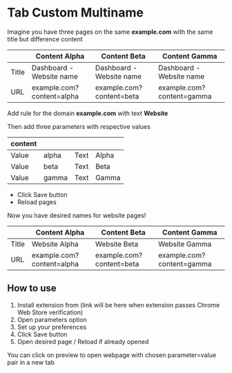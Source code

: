 # Tab Custom Multiname

Imagine you have three pages on the same **example.com** with the same title but difference content

|               | Content Alpha             | Content Beta             | Content Gamma             |
| ---           | ------------------------  | ------------------------ | ------------------------  |
| Title         | Dashboard - Website name  | Dashboard - Website name | Dashboard - Website name  |
| URL           | example.com?content=alpha | example.com?content=beta | example.com?content=gamma |

Add rule for the domain **example.com** with text **Website** 

Then add three parameters with respective values

| content |       |      |       |
| ---     | ---   | ---  | ---   |
| Value   | alpha | Text | Alpha |
| Value   | beta  | Text | Beta  |
| Value   | gamma | Text | Gamma |

* Click Save button
* Reload pages

Now you have desired names for website pages!

|               | Content Alpha             | Content Beta             | Content Gamma             |
| ---           | ------------------------  | ------------------------ | ------------------------  |
| Title         | Website Alpha             | Website Beta             | Website Gamma             |
| URL           | example.com?content=alpha | example.com?content=beta | example.com?content=gamma | 

## How to use

1. Install extension from (link will be here when extension passes Chrome Web Store verification)
2. Open parameters option
3. Set up your preferences
4. Click Save button
5. Open desired page / Reload if already opened

You can click on preview to open webpage with chosen parameter=value pair in a new tab 
